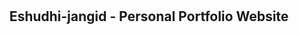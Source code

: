 <div align="center">
  


  <br />
  <br />

  <h2 align="center">Eshudhi-jangid - Personal Portfolio Website</h2>



 

</div>

<br />



